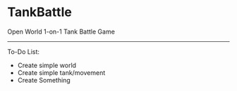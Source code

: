 # TankBattle
Open World 1-on-1 Tank Battle Game

---

To-Do List:

* Create simple world
* Create simple tank/movement
* Create Something
